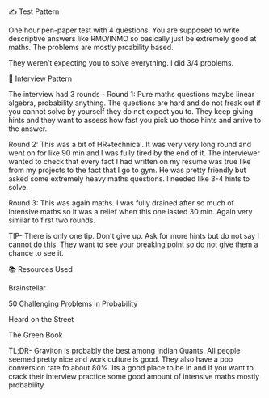 ✍️ Test Pattern

One hour pen-paper test with 4 questions. You are supposed to write descriptive answers like RMO/INMO so basically just be extremely good at maths. The problems are mostly proability based.

They weren’t expecting you to solve everything. I did 3/4 problems.

👥 Interview Pattern

The interview had 3 rounds -
Round 1: Pure maths questions maybe linear algebra, probability anything. The questions are hard and do not freak out if you cannot solve by yourself they do not expect you to.
They keep giving hints and they want to assess how fast you pick uo those hints and arrive to the answer.

Round 2: This was a bit of HR+technical. It was very very long round and went on for like 90 min and I was fully tired by the end of it. The interviewer wanted to check that every fact I had written on my resume 
was true like  from my projects to the fact that I go to gym. He was pretty friendly but asked some extremely heavy maths questions. I needed like 3-4 hints to solve.

Round 3: This was again maths. I was fully drained after so much of intensive maths so it was a relief when this one lasted 30 min. Again very similar to first two rounds.

TIP- There is only one tip. Don't give up. Ask for more hints but do not say I cannot do this. They want to see your breaking point so do not give them a chance to see it.

📚 Resources Used

  Brainstellar
  
  50 Challenging Problems in Probability
  
  Heard on the Street
  
  The Green Book

TL;DR-
Graviton is probably the best among Indian Quants. All people seemed pretty nice and work culture is good. They also have a ppo conversion rate fo about 80%.
Its a good place to be in and if you want to crack their interview practice some good amount of intensive maths mostly probability.
